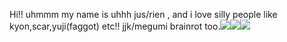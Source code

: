 Hi!! uhmmm my name is uhhh jus/rien , and i love silly people like kyon,scar,yuji(faggot) etc!! jjk/megumi brainrot too.![](https://i.pinimg.com/564x/84/0a/ae/840aae0dd2d1220543f26aeb38c4ed37.jpg)![](https://i.pinimg.com/564x/96/02/73/9602739b8ba344c6e33dd0b13e8d09bf.jpg)![](https://i.pinimg.com/564x/21/ca/0c/21ca0ce34dd9b2a84d2f09fed1927f09.jpg)


